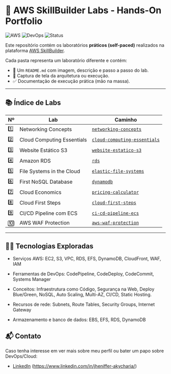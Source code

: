 # 🚀 AWS SkillBuilder Labs - Hands-On Portfolio

![AWS](https://img.shields.io/badge/AWS-SkillBuilder-blue?logo=amazon-aws)
![DevOps](https://img.shields.io/badge/DevOps-Ready-green)
![Status](https://img.shields.io/badge/Labs%20Completed-9-brightgreen)

Este repositório contém os laboratórios **práticos (self-paced)** realizados na plataforma [AWS SkillBuilder](https://skillbuilder.aws).


Cada pasta representa um laboratório diferente e contém:
- 📝 Um `README.md` com imagem, descrição e passo a passo do lab.
- 📸 Captura de tela da arquitetura ou execução.
- ✅ Documentação de execução prática (mão na massa).

---

## 📚 Índice de Labs

| Nº | Lab | Caminho |
|----|-----|---------|
| 1️⃣ | Networking Concepts | [`networking-concepts`](./networking-concepts) |
| 2️⃣ | Cloud Computing Essentials | [`cloud-computing-essentials`](./cloud-computing-essentials) |
| 3️⃣ | Website Estático S3 | [`website-estatico-s3`](./website-estatico-s3) |
| 4️⃣ | Amazon RDS | [`rds`](./rds) |
| 5️⃣ | File Systems in the Cloud | [`elastic-file-systems`](./elastic-file-systems) |
| 6️⃣ | First NoSQL Database | [`dynamodb`](./dynamodb) |
| 7️⃣ | Cloud Economics | [`pricing-calculator`](./pricing-calculator) |
| 8️⃣ | Cloud First Steps | [`cloud-first-steps`](./cloud-first-steps) |
| 9️⃣ | CI/CD Pipeline com ECS | [`ci-cd-pipeline-ecs`](./ci-cd-pipeline-ecs) |
| 🔟 | AWS WAF Protection | [`aws-waf-protection`](./aws-waf-protection) |


---

## 👨‍💻 Tecnologias Exploradas

- Serviços AWS: EC2, S3, VPC, RDS, EFS, DynamoDB, CloudFront, WAF, IAM

- Ferramentas de DevOps: CodePipeline, CodeDeploy, CodeCommit, Systems Manager

- Conceitos: Infraestrutura como Código, Segurança na Web, Deploy Blue/Green, NoSQL, Auto Scaling, Multi-AZ, CI/CD, Static Hosting.

- Recursos de rede: Subnets, Route Tables, Security Groups, Internet Gateway

- Armazenamento e banco de dados: EBS, EFS, RDS, DynamoDB






## 📬 Contato

Caso tenha interesse em ver mais sobre meu perfil ou bater um papo sobre DevOps/Cloud:

- [LinkedIn](https://www.linkedin.com) (https://www.linkedin.com/in/jheniffer-akycharia/) 



